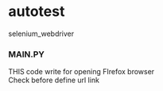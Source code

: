 # autotest
selenium_webdriver
<h3>MAIN.PY</h3>
<p>THIS code write for opening FIrefox browser<br/>
Check before define url link</p><br/>
